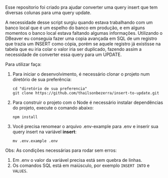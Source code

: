 Esse repositorio foi criado pra ajudar converter uma query insert que tem diversas colunas para uma query update.

A necessidade desse script surgiu quando estava trabalhando com um banco local que é um espelho do banco em produção, e em alguns momentos o banco local estava faltando algumas informações. Utilizando o DBeaver eu conseguia fazer uma copia avançada em SQL de um registro que trazia um INSERT como cópia, porém se aquele registro já existisse na tabela que eu iria colar o valor iria ser duplicado, fazendo assim a necessidade de converter essa query para um UPDATE. 

Para utilizar faça:

1. Para iniciar o desenvolvimento, é necessário clonar o projeto num diretório de sua preferência:
    ```shell
    cd "diretório de sua preferencia"
    git clone https://github.com/thailsonbezerra/insert-to-update.git
    ```
2. Para construir o projeto com o Node é necessário instalar dependências do projeto, execute o comando abaixo:
    ```shell
    npm install
    ```
3. Você precisa renomear o arquivo .env-example para .env e inserir sua query insert na variável **insert**:
    ```shell
    mv .env.example .env
    ```

Obs: As condições necessárias para rodar sem erros: 
1. Em .env o valor da variável precisa está sem quebra de linhas.
2. Os comandos SQL está em maiúsculo, por exemplo `INSERT INTO` e `VALUES`. 
 
